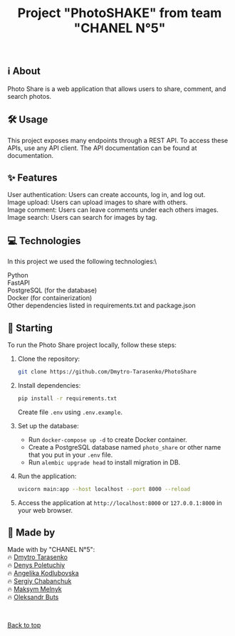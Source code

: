<h1 align="center">Project "PhotoSHAKE" from team "CHANEL N°5"</h1>


</p>

<br>

## ℹ️ About ##

Photo Share is a web application that allows users to share, comment, and search photos.


## 🛠️ Usage 

This project exposes many endpoints through a REST API. To access these APIs, use any API client. The API documentation can be found at documentation.


## ✨ Features

User authentication: Users can create accounts, log in, and log out.\
Image upload: Users can upload images to share with others.\
Image comment: Users can leave comments under each others images.\
Image search: Users can search for images by tag.

## 💻 Technologies

In this project we used the following technologies:\

Python\
FastAPI\
PostgreSQL (for the database)\
Docker (for containerization)\
Other dependencies listed in requirements.txt and package.json

## 🚀 Starting

To run the Photo Share project locally, follow these steps:

1. Clone the repository:
   ```sh
   git clone https://github.com/Dmytro-Tarasenko/PhotoShare
   ```

2. Install dependencies:
   ```sh
   pip install -r requirements.txt
   ```
   Create file `.env` using `.env.example`.


3. Set up the database:
   - Run `docker-compose up -d` to create Docker container.
   - Create a PostgreSQL database named `photo_share` or other name that you put in your `.env` file.
   - Run `alembic upgrade head` to install migration in DB.
   

4. Run the application:
   ```sh
   uvicorn main:app --host localhost --port 8000 --reload
   ```

5. Access the application at `http://localhost:8000` or `127.0.0.1:8000` in your web browser.


## 👤 Made by

Made with  by "CHANEL N°5":\
:fire: [Dmytro Tarasenko](https://github.com/Dmytro-Tarasenko)\
:fire: [Denys Poletuchiy](https://github.com/ArleKinG44)\
:fire: [Angelika Kodlubovska]()\
:fire: [Sergiy Chabanchuk](https://github.com/chabanchuk)\
:fire: [Maksym Melnyk](https://github.com/Resst94)\
:fire: [Oleksandr Buts](https://github.com/Oleksandr190378)


&#xa0;

<a href="#top">Back to top</a>
